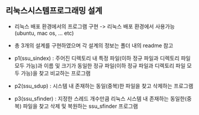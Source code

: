 ## 리눅스시스템프로그래밍 설계

- 리눅스 배포 환경에서의 프로그램 구현 -> 리눅스 배포 환경에서 사용가능 (ubuntu, mac os, ... etc)
- 총 3개의 설계를 구현하였으며 각 설계의 정보는 폴더 내의 readme 참고

- p1(ssu_sindex) : 주어진 디렉토리 내 특정 파일(이하 정규 파일과 디렉토리 파일 모두 가능)과 이름 및 크기가 동일한 정규 파일(이하 정규 파일과 디렉토리 파일 모두 가능)을 찾고 비교하는 프로그램
- p2(ssu_sdup) : 시스템 내 존재하는 동일(중복)한 파일을 찾고 삭제하는 프로그램
- p3(ssu_sfinder) : 지정한 스레드 개수만큼 리눅스 시스템 내 존재하는 동일한(중복) 파일을 찾고 삭제 및 복원하는 ssu_sfinder 프로그램
